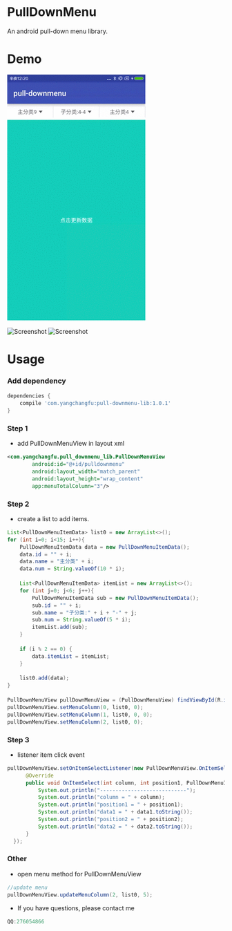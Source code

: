 
# PullDownMenu
An android pull-down menu library.

# Demo
<p>
   <img src="images/demo2.gif" width="320" alt="Screenshot"/>
</p>

<p>
   <img src="images/1.png" width="320" alt="Screenshot"/>
   <img src="images/2.png" width="320" alt="Screenshot"/>
</p>

# Usage

### Add dependency

```groovy
dependencies {
    compile 'com.yangchangfu:pull-downmenu-lib:1.0.1'
}
```

### Step 1

* add PullDownMenuView in layout xml

```xml
<com.yangchangfu.pull_downmenu_lib.PullDownMenuView
        android:id="@+id/pulldownmenu"
        android:layout_width="match_parent"
        android:layout_height="wrap_content"
        app:menuTotalColumn="3"/>
```

### Step 2

* create a list to add items.

```java
List<PullDownMenuItemData> list0 = new ArrayList<>();
for (int i=0; i<15; i++){
    PullDownMenuItemData data = new PullDownMenuItemData();
    data.id = "" + i;
    data.name = "主分类" + i;
    data.num = String.valueOf(10 * i);

    List<PullDownMenuItemData> itemList = new ArrayList<>();
    for (int j=0; j<6; j++){
        PullDownMenuItemData sub = new PullDownMenuItemData();
        sub.id = "" + i;
        sub.name = "子分类:" + i + "-" + j;
        sub.num = String.valueOf(5 * i);
        itemList.add(sub);
    }

    if (i % 2 == 0) {
        data.itemList = itemList;
    } 

    list0.add(data);
}
        
PullDownMenuView pullDownMenuView = (PullDownMenuView) findViewById(R.id.pulldownmenu);
pullDownMenuView.setMenuColumn(0, list0, 0);
pullDownMenuView.setMenuColumn(1, list0, 0, 0);
pullDownMenuView.setMenuColumn(2, list0, 0);
```

### Step 3

* listener item click event

```java
pullDownMenuView.setOnItemSelectListener(new PullDownMenuView.OnItemSelectListener() {
      @Override
      public void OnItemSelect(int column, int position1, PullDownMenuItemData data1, int position2, PullDownMenuItemData data2) {
          System.out.println("----------------------------");
          System.out.println("column = " + column);
          System.out.println("position1 = " + position1);
          System.out.println("data1 = " + data1.toString());
          System.out.println("position2 = " + position2);
          System.out.println("data2 = " + data2.toString());
      }
  });
```

### Other

* open menu method for PullDownMenuView

```java
//update menu
pullDownMenuView.updateMenuColumn(2, list0, 5);
```
* If you have questions, please contact me
```java
QQ:276054866
```
